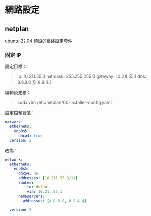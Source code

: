 # 網路設定

## netplan

ubuntu 22.04 預設的網路設定套件

### 固定 IP

設定目標：
> ip: 10.211.55.3
> netmask: 255.255.255.0
> gateway: 10.211.55.1
> dns: 8.8.8.8 及 8.8.4.4

編輯設定檔：
> sudo vim /etc/netplan/00-installer-config.yaml

設定檔預設值：

```yaml
network:
  ethernets:
    enp0s5:
      dhcp4: true
  version: 2
```
改為：

```yaml
network:
  ethernets:
    enp0s5:
      dhcp4: no
      addresses: [10.211.55.3/24]
      routes:
        - to: default
          via: 10.211.55.1
      nameservers:
        addresses: [8.8.8.8, 8.8.4.4]

  version: 2
```